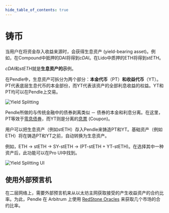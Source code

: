 ```yaml
---
hide_table_of_contents: true
---
```


# 铸币

当用户在将资金存入收益来源时，会获得生息资产 (yield-bearing asset)。例如，在Compound中抵押的DAI将得到*cDAI*。在Lido中质押的ETH将得到*stETH*。 

*cDAI*和*stETH*就是**生息资产的示**例。

在Pendle中，生息资产可拆分为两个部分：**本金代币**（PT）**和收益代币**（YT）。PT代表底层生息代币的本金部份，而YT代表该资产的全部利息收益的权益。YT和PT均可以在Pendle上交易。

![Yield Splitting](/img/ProtocolMechanics/yield-splitting.png "Yield Splitting")

Pendle所做的与传统金融中的债券剥离类似 － 债券的本金和利息分离。在这里，PT等效于[零息债券](https://www.investopedia.com/terms/z/zero-couponbond.asp/)，而YT则是分离的[息票](https://www.investopedia.com/terms/c/coupon.asp/) (Coupon)。

用户可以把生息资产（例如stETH）存入Pendle来铸造PT和YT。基础资产（例如ETH）将在铸造PT和YT之前，自动转换为生息资产。

例如，ETH → stETH → SY-stETH → (PT-stETH + YT-stETH)。在选择其中一种资产后，此功能可以在Pro UI中找到。

![Yield Splitting UI](/img/ProtocolMechanics/yield-splitting-ui.png "Yield Splitting UI")

## 使用外部预言机

在二层网络上，需要外部预言机来从以太坊主网获取接受的产生收益资产的合约比率。为此，Pendle 在 Arbitrum 上使用 [RedStone Oracles](https://docs.redstone.finance/docs/smart-contract-devs/price-feeds) 来获取几个市场的合约比率。 

